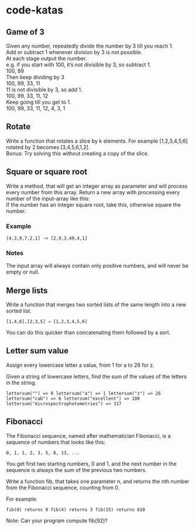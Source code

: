# code-katas

## Game of 3
Given any number, repeatedly divide the number by 3 till you reach 1.   
Add or subtract 1 whenever division by 3 is not possible.  
At each stage output the number.  
e.g. if you start with 100, it’s not divisible by 3, so subtract 1.  
100, 99  
Then keep dividing by 3  
100, 99, 33, 11  
11 is not divisible by 3, so add 1.  
100, 99, 33, 11, 12  
Keep going till you get to 1.  
100, 99, 33, 11, 12, 4, 3, 1  

## Rotate
Write a function that rotates a slice by k elements. For example [1,2,3,4,5,6] rotated by 2 becomes [3,4,5,6,1,2].  
Bonus: Try solving this without creating a copy of the slice.  

## Square or square root
Write a method, that will get an integer array as parameter and will process every number from this array.
Return a new array with processing every number of the input-array like this:  
If the number has an integer square root, take this, otherwise square the number.  

### Example
`[4,3,9,7,2,1] -> [2,9,3,49,4,1]`

### Notes
The input array will always contain only positive numbers, and will never be empty or null.

## Merge lists
Write a function that merges two sorted lists of the same length into a new sorted list.

`[1,4,6],[2,3,5] → [1,2,3,4,5,6]`

You can do this quicker than concatenating them followed by a sort.

## Letter sum value

Assign every lowercase letter a value, from 1 for a to 26 for z.

Given a string of lowercase letters, find the sum of the values of the letters in the string.

`lettersum("") => 0
lettersum("a") => 1
lettersum("z") => 26
lettersum("cab") => 6
lettersum("excellent") => 100
lettersum("microspectrophotometries") => 317`

## Fibonacci

The Fibonacci sequence, named after mathematician Fibonacci, is a sequence of numbers that looks like this:

`0, 1, 1, 2, 3, 5, 8, 13, ...`

You get first two starting numbers, 0 and 1, and the next number in the sequence is always the sum of the previous two numbers.

Write a function fib, that takes one parameter n, and returns the nth number from the Fibonacci sequence, counting from 0.

For example:

`fib(0) returns 0
fib(4) returns 3
fib(15) returns 610`

Note: Can your program compute fib(92)?

